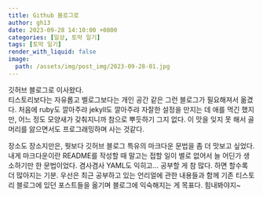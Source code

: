 ```yaml
---
title: Github 블로그로
author: gh13
date: 2023-09-28 14:10:00 +0800
categories: [일상, 토막 일기]
tags: [토막 일기]
render_with_liquid: false
image:
  path: /assets/img/post_img/2023-09-28-01.jpg
---
```


깃허브 블로그로 이사왔다.  
티스토리보다는 자유롭고 벨로그보다는 개인 공간 같은 그런 블로그가 필요해져서 옮겼다. 처음에 ruby도 깔아주랴 jekyll도 깔아주랴 자잘한 설정을 만지는 데 애를 먹긴 했지만, 어느 정도 모양새가 갖춰지니까 참으로 뿌듯하기 그지 없다. 이 맛을 잊지 못 해서 골머리를 앓으면서도 프로그래밍하며 사는 것같다.  

장소도 장소지만은, 뭣보다 깃허브 블로그 특유의 마크다운 문법을 좀 더 맛보고 싶었다. 내게 마크다운이란 README를 작성할 때 말고는 접할 일이 별로 없어서 늘 어딘가 생소하기만 한 문법이었다. 겸사겸사 YAML도 익히고... 공부할 게 참 많다. 하면 할수록 더 많아지는 기분. 우선은 최근 공부하고 있는 언리얼에 관한 내용들과 함께 기존 티스토리 블로그에 있던 포스트들을 옮기며 블로그에 익숙해지는 게 목표다. 힘내봐야지~ 

